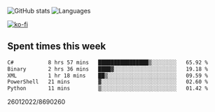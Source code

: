 ![GitHub stats](https://github-readme-stats.vercel.app/api?username=emipa606&theme=github_dark&show_icons=true) 
![Languages](https://github-readme-stats.vercel.app/api/top-langs/?username=emipa606&theme=github_dark&layout=compact)

[![ko-fi](https://ko-fi.com/img/githubbutton_sm.svg)](https://ko-fi.com/G2G55DDYD)

## Spent times this week
<!--START_SECTION:waka-->

```txt
C#           8 hrs 57 mins   ████████████████▒░░░░░░░░   65.92 %
Binary       2 hrs 36 mins   ████▓░░░░░░░░░░░░░░░░░░░░   19.18 %
XML          1 hr 18 mins    ██▒░░░░░░░░░░░░░░░░░░░░░░   09.59 %
PowerShell   21 mins         ▓░░░░░░░░░░░░░░░░░░░░░░░░   02.60 %
Python       11 mins         ▒░░░░░░░░░░░░░░░░░░░░░░░░   01.42 %
```

<!--END_SECTION:waka-->


26012022/8690260
